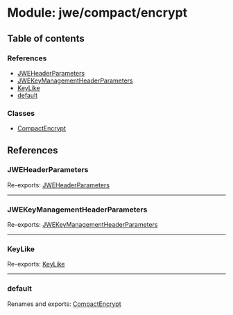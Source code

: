 # Module: jwe/compact/encrypt

## Table of contents

### References

- [JWEHeaderParameters](jwe_compact_encrypt.md#jweheaderparameters)
- [JWEKeyManagementHeaderParameters](jwe_compact_encrypt.md#jwekeymanagementheaderparameters)
- [KeyLike](jwe_compact_encrypt.md#keylike)
- [default](jwe_compact_encrypt.md#default)

### Classes

- [CompactEncrypt](../classes/jwe_compact_encrypt.CompactEncrypt.md)

## References

### JWEHeaderParameters

Re-exports: [JWEHeaderParameters](../interfaces/types.JWEHeaderParameters.md)

___

### JWEKeyManagementHeaderParameters

Re-exports: [JWEKeyManagementHeaderParameters](../interfaces/types.JWEKeyManagementHeaderParameters.md)

___

### KeyLike

Re-exports: [KeyLike](../types/types.KeyLike.md)

___

### default

Renames and exports: [CompactEncrypt](../classes/jwe_compact_encrypt.CompactEncrypt.md)
